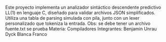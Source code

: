 Este proyecto implementa un analizador sintáctico descendente predictivo LL(1) en lenguaje C, diseñado para validar archivos JSON simplificados. Utiliza una tabla de parsing simulada con pila, junto con un lexer personalizado que tokeniza la entrada.
Obs: se debe tener un archivo fuente.txt se prueba
Materia: Compiladores Integrantes: Benjamin Unrau Dyck Blanca Franco
